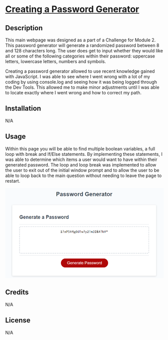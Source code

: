 # <a href="https://jjohnson673.github.io/Password-Generator/" target="_blank">Creating a Password Generator</a>

## Description

This main webpage was designed as a part of a Challenge for Module 2. This password generator will generate a randomized password between 8 and 128 characters long. The user does get to input whether they would like all or some of the following categories within their password: uppercase letters, lowercase letters, numbers and symbols.

Creating a password generator allowed to use recent knowledge gained with JavaScript. I was able to see where I went wrong with a lot of my coding by using console.log and seeing how it was being logged through the Dev Tools. This allowed me to make minor adjustments until I was able to locate exactly where I went wrong and how to correct my path.

## Installation

N/A


## Usage

Within this page you will be able to find multiple boolean variables, a full loop with break and If/Else statements. By implementing these statements, I was able to determine which items a user would want to have within their generated password. The loop  and loop break was implemented to allow the user to exit out of the initial window prompt and to allow the user to be able to loop back to the main question without needing to leave the page to restart.


![Password Generator](./Assets/Images/PasswordGenerator.png)


## Credits

N/A

## License

N/A
